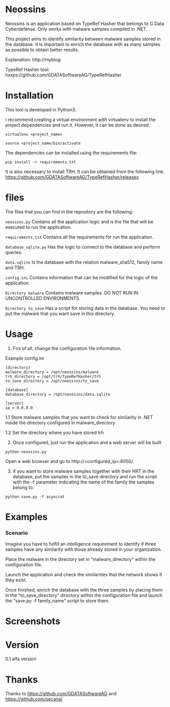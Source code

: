 # Neossins
Neossins is an application based on TypeRef Hasher that belongs to G Data Cyberdefense. Only works with malware samples compiled in .NET.

This project aims to identify similarity between malware samples stored in the database. It is important to enrich the database with as many samples as possible to obtain better results.

Explanation: http://myblog

TypeRef Hasher tool: hxxps://github.com/GDATASoftwareAG/TypeRefHasher

# Installation
This tool is developed in Python3.

I recommend creating a virtual environment with virtualenv to install the project dependencies and run it. However, it can be done as desired.
```
virtualenv <project_name>

source <project_name/bin/activate

```

The dependencies can be installed using the requirements file:
```
pip install -r requirements.txt
```

It is also necessary to install TRH. It can be obtained from the following link: https://github.com/GDATASoftwareAG/TypeRefHasher/releases

# files
The files that you can find in the repository are the following:

<code>neossins.py</code> Contains all the application logic and is the file that will be executed to run the application.

<code>requirements.txt</code> Contains all the requirements for run the application.

<code>database_sqlite.py</code> Has the logic to connect to the database and perform queries.

<code>data.sqlite</code> Is the database with the relation malware_sha512, family name and TRH.

<code>config.ini</code> Contains information that can be modified for the logic of the application.

<code>Directory malware</code> Contains malware samples. DO NOT RUN IN UNCONTROLLED ENVIRONMENTS.

<code>Directory to_save</code> Has a script for storing data in the database. You need to put the malware that you want save in this directory.


# Usage
1. Firs of all, change the configuration file information.

Example config.ini

```
[directory]
malware_directory = /opt/neossins/malware
trh_directory = /opt/trh/TypeRefHasher/trh
to_save_directory = /opt/neossins/to_save

[database]
database_directory = /opt/neossins/data.sqlite

[server]
ip = 0.0.0.0
```
1.1 Store malware samples that you want to check for similarity in .NET inside the directory configured in malware_directory.

1.2 Set the directory where you have stored trh

2. Once configured, just run the application and a web server will be built
```
python neossins.py
```
Open a web browser and go to http://<configured_ip>:8050/. 

3. if you want to store malware samples together with their HRT in the database, put the samples in the to_save directory and run the script with the -f parameter indicating the name of the family the samples belong to.
```
python save.py -f asyncrat
```

# Examples
<h3>Scenario</h3>
Imagine you have to fulfill an intelligence requirement to identify if three samples have any similarity with those already stored in your organization.

Place the malware in the directory set in "malware_directory" within the configuration file.

Launch the application and check the similarities that the network shows if they exist.

Once finished, enrich the database with the three samples by placing them in the "to_save_directory" directory within the configuration file and launch the "save.py -f family_name" script to store them.

# Screenshots

# Version
0.1 alfa version

# Thanks
Thanks to https://github.com/GDATASoftwareAG and https://github.com/secana/

